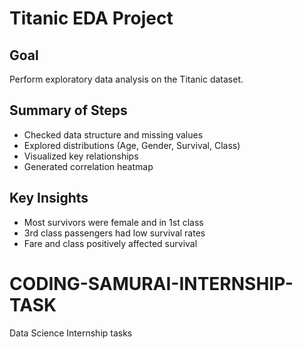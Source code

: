 # Titanic EDA Project

## Goal
Perform exploratory data analysis on the Titanic dataset.

## Summary of Steps
- Checked data structure and missing values
- Explored distributions (Age, Gender, Survival, Class)
- Visualized key relationships
- Generated correlation heatmap

## Key Insights
- Most survivors were female and in 1st class
- 3rd class passengers had low survival rates
- Fare and class positively affected survival
# CODING-SAMURAI-INTERNSHIP-TASK
Data Science Internship tasks
